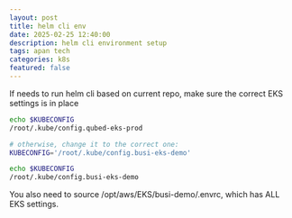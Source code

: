 ```yaml
---
layout: post
title: helm cli env
date: 2025-02-25 12:40:00
description: helm cli environment setup
tags: apan tech
categories: k8s
featured: false
---
```

If needs to run helm cli based on current repo, make sure the correct EKS settings is in place
```bash
echo $KUBECONFIG
/root/.kube/config.qubed-eks-prod

# otherwise, change it to the correct one:
KUBECONFIG='/root/.kube/config.busi-eks-demo'

echo $KUBECONFIG
/root/.kube/config.busi-eks-demo
```
You also need to source /opt/aws/EKS/busi-demo/.envrc, which has ALL EKS settings.
